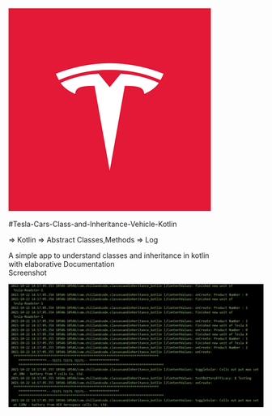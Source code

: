 <div>
<img src="app/src/main/res/drawable/icon.png" alt="logcat screenshot">
</div>

#Tesla-Cars-Class-and-Inheritance-Vehicle-Kotlin


=> Kotlin
=> Abstract Classes,Methods
=> Log


A simple app to understand classes and inheritance in kotlin<br>
with elaborative Documentation<br>
Screenshot
<div>
<img src="screenshots/1.png" alt="logcat screenshot">
</div>
